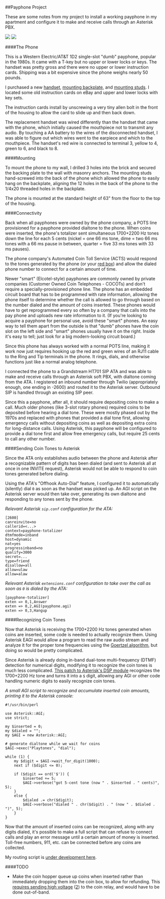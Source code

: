 ##Payphone Project

These are some notes from my project to install a working payphone in my apartment and configure it to make and receive calls through an Asterisk PBX.

[![](http://i.imgur.com/N9jgE3Wl.jpg)](http://imgur.com/N9jgE3W) [![](http://i.imgur.com/pq4ABcfl.jpg)](http://imgur.com/pq4ABcf)

####The Phone

This is a Western Electric/AT&T 1D2 single-slot "dumb" payphone, popular in the 1980s.  It came with a T-key but no upper or lower locks or keys.  The handset was pretty gross and there were no upper or lower instruction cards.  Shipping was a bit expensive since the phone weighs nearly 50 pounds.

I purchased a new [handset](http://www.payphone.com/Standard-Handset.html), [mounting backplate](http://www.payphone.com/Mounting-Backplate.html), and [mounting studs](http://www.payphone.com/Brass-Mounting-Stud.html).  I located some old instruction cards on eBay and upper and lower locks with key sets.

The instruction cards install by unscrewing a very tiny allen bolt in the front of the housing to allow the card to slide up and then back down.

The replacement handset was wired differently than the handset that came with the phone, which initially caused the mouthpiece not to transmit any audio.  By touching a AA battery to the wires of the disconnected handset, I was able to figure out which wires went to the earpiece and which to the mouthpiece.  The handset's red wire is connected to terminal 3, yellow to 4, green to 6, and black to 8.

####Mounting

To mount the phone to my wall, I drilled 3 holes into the brick and secured the backing plate to the wall with masonry anchors.  The mounting studs hand-screwed into the back of the phone which allowed the phone to easily hang on the backplate, aligning the 12 holes in the back of the phone to the 1/4x20 threaded holes in the backplate.

The phone is mounted at the standard height of 63" from the floor to the top of the housing.

####Connectivity

Back when all payphones were owned by the phone company, a POTS line provisioned for a payphone provided dialtone to the phone.  When coins were inserted, the phone's totalizer sent simultaneous 1700+2200 Hz tones down the line for each 5 cents (nickel = one 66 ms tone, dime = two 66 ms tones with a 66 ms pause in between, quarter = five 33 ms tones with 33 ms pauses).

The phone company's Automated Coin Toll Service (ACTS) would respond to the tones generated by the phone (or your [red box](https://en.wikipedia.org/wiki/Red_box_%28phreaking%29)) and allow the dialed phone number to connect for a certain amount of time.

Newer "smart" (Elcotel-style) payphones are commonly owned by private companies (Customer Owned Coin Telephones - COCOTs) and don't require a specially-provisioned phone line.  The phone has an embedded circuit board that has to be programmed with rate information, allowing the phone itself to determine whether the call is allowed to go through based on the number dialed and the amount of coins inserted.  These phones would have to get reprogrammed every so often by a company that calls into the pay phone and uploads new rate information to it.  (If you're looking to acquire a payphone for personal use, avoid these "smart" phones.  An easy way to tell them apart from the outside is that "dumb" phones have the coin slot on the left side and "smart" phones usually have it on the right.  Inside it's easy to tell; just look for a big modern-looking circuit board.)

Since this phone has always worked with a normal POTS line, making it work now just requires hooking up the red and green wires of an RJ11 cable to the Ring and Tip terminals in the phone.  It rings, dials, and otherwise functions just like a normal analog telephone.

I connected the phone to a Grandstream HT701 SIP ATA and was able to make and receive calls through an Asterisk soft PBX, with dialtone coming from the ATA.  I registered an inbound number through Twilio (appropriately enough, one ending in -2600) and routed it to the Asterisk server.  Outbound SIP is handled through an existing SIP peer.

Since this a payphone, after all, it should require depositing coins to make a call.  Much older phones (like 3-slot rotary phones) required coins to be deposited before hearing a dial tone.  These were mostly phased out by the 1970s and replaced with phones that provided a dial tone first, allowing emergency calls without depositing coins as well as depositing extra coins for long-distance calls.  Using Asterisk, this payphone will be configured to provide a dial tone first and allow free emergency calls, but require 25 cents to call any other number.

####Sending Coin Tones to Asterisk

Since the ATA only establishes audio between the phone and Asterisk after a recognizable pattern of digits has been dialed (and sent to Asterisk all at once in one INVITE request), Asterisk would not be able to respond to coin tones generated before dialing.

Using the ATA's "Offhook Auto-Dial" feature, I configured it to automatically (silently) dial `0` as soon as the handset was picked up.  An AGI script on the Asterisk server would then take over, generating its own dialtone and responding to any tones sent by the phone.

*Relevant Asterisk `sip.conf` configuration for the ATA:*

	[2600]
	canreinvite=no
	callerid=<...>
	context=payphone-totalizer
	dtmfmode=inband
	host=dynamic
	nat=yes
	progressinband=no
	qualify=3000
	secret=...
	type=friend
	disallow=all
	allow=ulaw
	allow=alaw

*Relevant Asterisk `extensions.conf` configuration to take over the call as soon as `0` is dialed by the ATA:*

	[payphone-totalizer]
	exten => 0,1,Answer
	exten => 0,2,AGI(payphone.agi)
	exten => 0,3,Hangup

####Recognizing Coin Tones

Now that Asterisk is receiving the 1700+2200 Hz tones generated when coins are inserted, some code is needed to actually recognize them.  Using Asterisk EAGI would allow a program to read the raw audio stream and analyze it for the proper tone frequencies using the [Goertzel algorithm](https://en.wikipedia.org/wiki/Goertzel_algorithm), but doing so would be pretty complicated.

Since Asterisk is already doing in-band dual-tone multi-frequency (DTMF) detection for numerical digits, modifying it to recognize the coin tones is much less complicated.  [This patch to Asterisk's DSP module](asterisk-dsp_recognize_coins.patch) recognizes the 1700+2200 Hz tone and turns it into a `$` digit, allowing any AGI or other code handling numeric digits to easily recognize coin tones.

*A small AGI script to recognize and accumulate inserted coin amounts, printing it to the Asterisk console:*

	#!/usr/bin/perl
	
	use Asterisk::AGI;
	use strict;
	
	my $inserted = 0;
	my $dialed = "";
	my $AGI = new Asterisk::AGI;

	# generate dialtone while we wait for coins
	$AGI->exec("Playtones", "dial");
	
	while (1) {
	    my $digit = $AGI->wait_for_digit(1000);
	    next if ($digit <= 0);
	
	    if ($digit == ord('$')) {
	        $inserted += 5;
	        $AGI->verbose("got 5-cent tone (now " . $inserted . " cents)", 5);
	    }
	    else {
	        $dialed .= chr($digit);
	        $AGI->verbose("dialed " . chr($digit) . " (now " . $dialed . ")", 5);
	    }
	}

Now that the amount of inserted coins can be recognized, along with any digits dialed, it's possible to make a full script that can refuse to connect calls and play an error message until a certain amount of money is inserted.  Toll-free numbers, 911, etc. can be connected before any coins are collected.

My routing script is [under development here](payphone.agi).

####TODO

- Make the coin hopper queue up coins when inserted rather than immediately dropping them into the coin box, to allow for refunding.  This [requires sending high voltage](http://oldphoneguy.net/images/MPPwk.pdf) ([2](http://atcaonline.com/controller.html)) to the coin relay, and would have to be done out-of-band.
